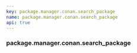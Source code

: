 ```yaml
---
key: package.manager.conan.search_package
name: package.manager.conan.search_package
api: true
---
```


### package.manager.conan.search_package
